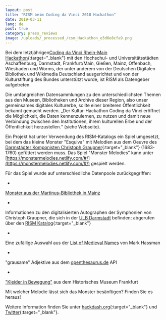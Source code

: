 ```yaml
---
layout: post
title: "RISM beim Coding da Vinci 2018 Hackathon"
date: 2019-03-11
lang: de
post: true
category: press_reviews
image: /uploads/_processed_/csm_Hackathon_e3d6e8cfa9.png
---
```



Bei dem letztjährigen[Coding da Vinci Rhein-Main Hackathon](https://codingdavinci.de/events/rheinmain/){:target="_blank"} mit den Hochschul- und Universitätsstädten Aschaffenburg, Darmstadt, Frankfurt/Main, Gießen, Mainz, Offenbach, Wiesbaden und Worms, der unter anderem von der Deutschen Digitalen Bibliothek und Wikimedia Deutschland ausgerichtet und von der Kulturstiftung des Bundes unterstützt wurde, ist RISM als Datengeber aufgetreten.

Die umfangreichen Datensammlungen zu den unterschiedlichsten Themen aus den Museen, Bibliotheken und Archive dieser Region, also unser gemeinsames digitales Kulturerbe, sollte einer breiteren Öffentlichkeit bekannt gemacht werden. „Der Kultur-Hackathon Coding da Vinci eröffnet die Möglichkeit, die Daten kennenzulernen, zu nutzen und damit neue Verbindung zwischen den Institutionen, ihrem kulturellen Erbe und der Öffentlichkeit herzustellen.“ (siehe Webseite).

Ein Projekt hat unter Verwendung des RISM-Katalogs ein Spiel umgesetzt, bei dem das kleine Monster "Esquiva" mit Melodien aus dem Oeuvre des [Darmstädter Komponisten Christoph Graupner](https://opac.rism.info/search?View=rism&author=graupner+christoph&siglum=D-DS){:target="_blank"} (1683-1760) gefüttert werden muss. Das Spiel "Monster Melodies" kann unter [https://monstermelodies.netlify.com/#/](https://monstermelodies.netlify.com/#/) gespielt werden.

Für das Spiel wurde auf unterschiedliche Datenpoole zurückgegriffen:

-

[Monster aus der Martinus-Bibliothek in Mainz](https://codingdavinci.de/daten/#martinus_bibliothek)


-

Informationen zu den digitalisierten Autographen der Symphonien von Christoph Graupner, die sich in der [ULB Darmstadt](https://codingdavinci.de/daten/#ulb_darmstadt) befinden; abgerufen über den [RISM Katalog](https://opac.rism.info/index.php?id=4){:target="_blank"}


-

Eine zufällige Auswahl aus der [List of Medieval Names](https://www.mithrilandmages.com/utilities/MedievalBrowse.php) von Mark Hassman


-

"grausame" Adjektive aus dem [openthesaurus.de](https://www.openthesaurus.de/about/api) API


-

["Kleider in Bewegung"](https://codingdavinci.de/daten/#histmus_ffm) aus dem Historisches Museum Frankfurt



Mit welcher Melodie lässt sich das Monster besänftigen? Finden Sie es heraus!

Weitere Information finden Sie unter [hackdash.org](https://hackdash.org/projects/5bd4a33096a2952c33e302c9){:target="_blank"} und [Twitter](https://twitter.com/search?q=%23monstermelodies&src=typd&lang=de){:target="_blank"}.

<script type="text/javascript">var switchTo5x=true;</script><script type="text/javascript" src="http://w.sharethis.com/button/buttons.js"></script><script type="text/javascript">stLight.options({publisher: "9b601438-1ce1-49d8-bfd7-9cff5df54c17", doNotHash: false, doNotCopy: false, hashAddressBar: false});</script>